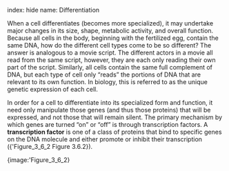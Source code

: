 index: hide
name: Differentiation

When a cell differentiates (becomes more specialized), it may undertake major changes in its size, shape, metabolic activity, and overall function. Because all cells in the body, beginning with the fertilized egg, contain the same DNA, how do the different cell types come to be so different? The answer is analogous to a movie script. The different actors in a movie all read from the same script, however, they are each only reading their own part of the script. Similarly, all cells contain the same full complement of DNA, but each type of cell only “reads” the portions of DNA that are relevant to its own function. In biology, this is referred to as the unique genetic expression of each cell.

In order for a cell to differentiate into its specialized form and function, it need only manipulate those genes (and thus those proteins) that will be expressed, and not those that will remain silent. The primary mechanism by which genes are turned “on” or “off” is through transcription factors. A  **transcription factor** is one of a class of proteins that bind to specific genes on the DNA molecule and either promote or inhibit their transcription ({'Figure_3_6_2 Figure 3.6.2}).


{image:'Figure_3_6_2}
        
